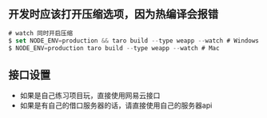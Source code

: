 ## 开发时应该打开压缩选项，因为热编译会报错

```js
# watch 同时开启压缩
$ set NODE_ENV=production && taro build --type weapp --watch # Windows
$ NODE_ENV=production taro build --type weapp --watch # Mac
```

## 接口设置
* 如果是自己练习项目玩，直接使用网易云接口
* 如果是有自己的借口服务器的话，请直接使用自己的服务器api